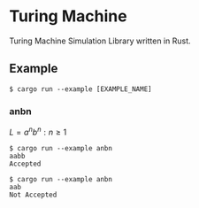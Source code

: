 # Turing Machine

Turing Machine Simulation Library written in Rust.

## Example

```
$ cargo run --example [EXAMPLE_NAME]
```

### anbn

$L={a^nb^n: n \geq 1}$

```
$ cargo run --example anbn
aabb
Accepted

$ cargo run --example anbn
aab
Not Accepted
```